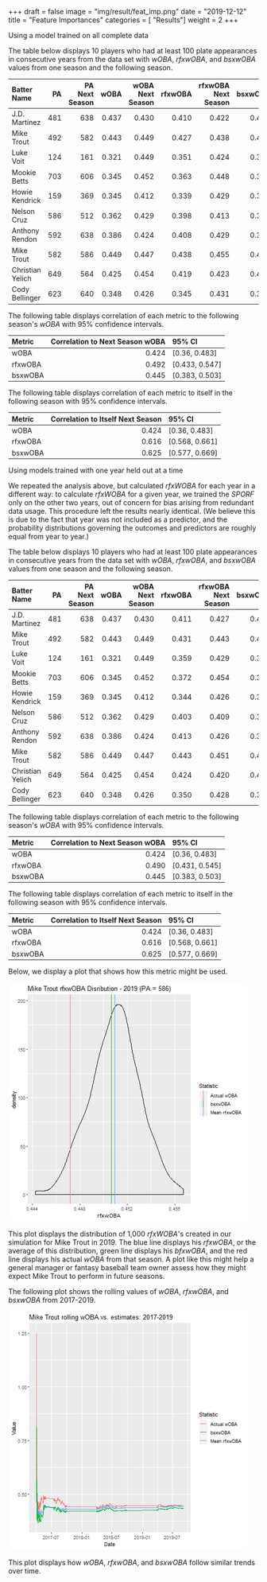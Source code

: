 +++
draft = false
image = "img/result/feat_imp.png"
date = "2019-12-12"
title = "Feature Importances"
categories = [ "Results"]
weight = 2
+++

Using a model trained on all complete data

<!--more-->

The table below displays $10$ players who had at least $100$ plate appearances in consecutive years from the data set with *wOBA*, *rfxwOBA*, and *bsxwOBA* values from one season and the following season.

<table class="table table-striped" style="margin-left: auto; margin-right: auto;">
 <thead>
  <tr>
   <th style="text-align:left;"> Batter Name </th>
   <th style="text-align:right;"> PA </th>
   <th style="text-align:right;"> PA Next Season </th>
   <th style="text-align:right;"> wOBA </th>
   <th style="text-align:right;"> wOBA Next Season </th>
   <th style="text-align:right;"> rfxwOBA </th>
   <th style="text-align:right;"> rfxwOBA Next Season </th>
   <th style="text-align:right;"> bsxwOBA </th>
   <th style="text-align:right;"> bsxwOBA Next Season </th>
  </tr>
 </thead>
<tbody>
  <tr>
   <td style="text-align:left;"> J.D. Martinez </td>
   <td style="text-align:right;"> 481 </td>
   <td style="text-align:right;"> 638 </td>
   <td style="text-align:right;"> 0.437 </td>
   <td style="text-align:right;"> 0.430 </td>
   <td style="text-align:right;"> 0.410 </td>
   <td style="text-align:right;"> 0.422 </td>
   <td style="text-align:right;"> 0.432 </td>
   <td style="text-align:right;"> 0.418 </td>
  </tr>
  <tr>
   <td style="text-align:left;"> Mike Trout </td>
   <td style="text-align:right;"> 492 </td>
   <td style="text-align:right;"> 582 </td>
   <td style="text-align:right;"> 0.443 </td>
   <td style="text-align:right;"> 0.449 </td>
   <td style="text-align:right;"> 0.427 </td>
   <td style="text-align:right;"> 0.438 </td>
   <td style="text-align:right;"> 0.421 </td>
   <td style="text-align:right;"> 0.427 </td>
  </tr>
  <tr>
   <td style="text-align:left;"> Luke Voit </td>
   <td style="text-align:right;"> 124 </td>
   <td style="text-align:right;"> 161 </td>
   <td style="text-align:right;"> 0.321 </td>
   <td style="text-align:right;"> 0.449 </td>
   <td style="text-align:right;"> 0.351 </td>
   <td style="text-align:right;"> 0.424 </td>
   <td style="text-align:right;"> 0.343 </td>
   <td style="text-align:right;"> 0.441 </td>
  </tr>
  <tr>
   <td style="text-align:left;"> Mookie Betts </td>
   <td style="text-align:right;"> 703 </td>
   <td style="text-align:right;"> 606 </td>
   <td style="text-align:right;"> 0.345 </td>
   <td style="text-align:right;"> 0.452 </td>
   <td style="text-align:right;"> 0.363 </td>
   <td style="text-align:right;"> 0.448 </td>
   <td style="text-align:right;"> 0.343 </td>
   <td style="text-align:right;"> 0.429 </td>
  </tr>
  <tr>
   <td style="text-align:left;"> Howie Kendrick </td>
   <td style="text-align:right;"> 159 </td>
   <td style="text-align:right;"> 369 </td>
   <td style="text-align:right;"> 0.345 </td>
   <td style="text-align:right;"> 0.412 </td>
   <td style="text-align:right;"> 0.339 </td>
   <td style="text-align:right;"> 0.429 </td>
   <td style="text-align:right;"> 0.316 </td>
   <td style="text-align:right;"> 0.420 </td>
  </tr>
  <tr>
   <td style="text-align:left;"> Nelson Cruz </td>
   <td style="text-align:right;"> 586 </td>
   <td style="text-align:right;"> 512 </td>
   <td style="text-align:right;"> 0.362 </td>
   <td style="text-align:right;"> 0.429 </td>
   <td style="text-align:right;"> 0.398 </td>
   <td style="text-align:right;"> 0.413 </td>
   <td style="text-align:right;"> 0.395 </td>
   <td style="text-align:right;"> 0.419 </td>
  </tr>
  <tr>
   <td style="text-align:left;"> Anthony Rendon </td>
   <td style="text-align:right;"> 592 </td>
   <td style="text-align:right;"> 638 </td>
   <td style="text-align:right;"> 0.386 </td>
   <td style="text-align:right;"> 0.424 </td>
   <td style="text-align:right;"> 0.408 </td>
   <td style="text-align:right;"> 0.429 </td>
   <td style="text-align:right;"> 0.387 </td>
   <td style="text-align:right;"> 0.408 </td>
  </tr>
  <tr>
   <td style="text-align:left;"> Mike Trout </td>
   <td style="text-align:right;"> 582 </td>
   <td style="text-align:right;"> 586 </td>
   <td style="text-align:right;"> 0.449 </td>
   <td style="text-align:right;"> 0.447 </td>
   <td style="text-align:right;"> 0.438 </td>
   <td style="text-align:right;"> 0.455 </td>
   <td style="text-align:right;"> 0.427 </td>
   <td style="text-align:right;"> 0.451 </td>
  </tr>
  <tr>
   <td style="text-align:left;"> Christian Yelich </td>
   <td style="text-align:right;"> 649 </td>
   <td style="text-align:right;"> 564 </td>
   <td style="text-align:right;"> 0.425 </td>
   <td style="text-align:right;"> 0.454 </td>
   <td style="text-align:right;"> 0.419 </td>
   <td style="text-align:right;"> 0.423 </td>
   <td style="text-align:right;"> 0.404 </td>
   <td style="text-align:right;"> 0.417 </td>
  </tr>
  <tr>
   <td style="text-align:left;"> Cody Bellinger </td>
   <td style="text-align:right;"> 623 </td>
   <td style="text-align:right;"> 640 </td>
   <td style="text-align:right;"> 0.348 </td>
   <td style="text-align:right;"> 0.426 </td>
   <td style="text-align:right;"> 0.345 </td>
   <td style="text-align:right;"> 0.431 </td>
   <td style="text-align:right;"> 0.320 </td>
   <td style="text-align:right;"> 0.422 </td>
  </tr>
</tbody>
</table>


The following table displays correlation of each metric to the following season's *wOBA* with $95\%$ confidence intervals.

<table class="table table-striped" style="margin-left: auto; margin-right: auto;">
 <thead>
  <tr>
   <th style="text-align:left;"> Metric </th>
   <th style="text-align:right;"> Correlation to Next Season wOBA </th>
   <th style="text-align:left;"> 95% CI </th>
  </tr>
 </thead>
<tbody>
  <tr>
   <td style="text-align:left;"> wOBA </td>
   <td style="text-align:right;"> 0.424 </td>
   <td style="text-align:left;"> [0.36, 0.483] </td>
  </tr>
  <tr>
   <td style="text-align:left;"> rfxwOBA </td>
   <td style="text-align:right;"> 0.492 </td>
   <td style="text-align:left;"> [0.433, 0.547] </td>
  </tr>
  <tr>
   <td style="text-align:left;"> bsxwOBA </td>
   <td style="text-align:right;"> 0.445 </td>
   <td style="text-align:left;"> [0.383, 0.503] </td>
  </tr>
</tbody>
</table>


The following table displays correlation of each metric to itself in the following season with $95\%$ confidence intervals.

<table class="table table-striped" style="margin-left: auto; margin-right: auto;">
 <thead>
  <tr>
   <th style="text-align:left;"> Metric </th>
   <th style="text-align:right;"> Correlation to Itself Next Season </th>
   <th style="text-align:left;"> 95% CI </th>
  </tr>
 </thead>
<tbody>
  <tr>
   <td style="text-align:left;"> wOBA </td>
   <td style="text-align:right;"> 0.424 </td>
   <td style="text-align:left;"> [0.36, 0.483] </td>
  </tr>
  <tr>
   <td style="text-align:left;"> rfxwOBA </td>
   <td style="text-align:right;"> 0.616 </td>
   <td style="text-align:left;"> [0.568, 0.661] </td>
  </tr>
  <tr>
   <td style="text-align:left;"> bsxwOBA </td>
   <td style="text-align:right;"> 0.625 </td>
   <td style="text-align:left;"> [0.577, 0.669] </td>
  </tr>
</tbody>
</table>

Using models trained with one year held out at a time

We repeated the analysis above, but calculated $rfxWOBA$ for each year in a different way: to calculate $rfxWOBA$ for a given year, we trained the $SPORF$ only on the other two years, out of concern for bias arising from redundant data usage. This procedure left the results nearly identical. (We believe this is due to the fact that year was not included as a predictor, and the probability distributions governing the outcomes and predictors are roughly equal from year to year.)

The table below displays $10$ players who had at least $100$ plate appearances in consecutive years from the data set with *wOBA*, *rfxwOBA*, and *bsxwOBA* values from one season and the following season.

<table class="table table-striped" style="margin-left: auto; margin-right: auto;">
 <thead>
  <tr>
   <th style="text-align:left;"> Batter Name </th>
   <th style="text-align:right;"> PA </th>
   <th style="text-align:right;"> PA Next Season </th>
   <th style="text-align:right;"> wOBA </th>
   <th style="text-align:right;"> wOBA Next Season </th>
   <th style="text-align:right;"> rfxwOBA </th>
   <th style="text-align:right;"> rfxwOBA Next Season </th>
   <th style="text-align:right;"> bsxwOBA </th>
   <th style="text-align:right;"> bsxwOBA Next Season </th>
  </tr>
 </thead>
<tbody>
  <tr>
   <td style="text-align:left;"> J.D. Martinez </td>
   <td style="text-align:right;"> 481 </td>
   <td style="text-align:right;"> 638 </td>
   <td style="text-align:right;"> 0.437 </td>
   <td style="text-align:right;"> 0.430 </td>
   <td style="text-align:right;"> 0.411 </td>
   <td style="text-align:right;"> 0.427 </td>
   <td style="text-align:right;"> 0.432 </td>
   <td style="text-align:right;"> 0.418 </td>
  </tr>
  <tr>
   <td style="text-align:left;"> Mike Trout </td>
   <td style="text-align:right;"> 492 </td>
   <td style="text-align:right;"> 582 </td>
   <td style="text-align:right;"> 0.443 </td>
   <td style="text-align:right;"> 0.449 </td>
   <td style="text-align:right;"> 0.431 </td>
   <td style="text-align:right;"> 0.443 </td>
   <td style="text-align:right;"> 0.421 </td>
   <td style="text-align:right;"> 0.427 </td>
  </tr>
  <tr>
   <td style="text-align:left;"> Luke Voit </td>
   <td style="text-align:right;"> 124 </td>
   <td style="text-align:right;"> 161 </td>
   <td style="text-align:right;"> 0.321 </td>
   <td style="text-align:right;"> 0.449 </td>
   <td style="text-align:right;"> 0.359 </td>
   <td style="text-align:right;"> 0.429 </td>
   <td style="text-align:right;"> 0.343 </td>
   <td style="text-align:right;"> 0.441 </td>
  </tr>
  <tr>
   <td style="text-align:left;"> Mookie Betts </td>
   <td style="text-align:right;"> 703 </td>
   <td style="text-align:right;"> 606 </td>
   <td style="text-align:right;"> 0.345 </td>
   <td style="text-align:right;"> 0.452 </td>
   <td style="text-align:right;"> 0.372 </td>
   <td style="text-align:right;"> 0.454 </td>
   <td style="text-align:right;"> 0.343 </td>
   <td style="text-align:right;"> 0.429 </td>
  </tr>
  <tr>
   <td style="text-align:left;"> Howie Kendrick </td>
   <td style="text-align:right;"> 159 </td>
   <td style="text-align:right;"> 369 </td>
   <td style="text-align:right;"> 0.345 </td>
   <td style="text-align:right;"> 0.412 </td>
   <td style="text-align:right;"> 0.344 </td>
   <td style="text-align:right;"> 0.426 </td>
   <td style="text-align:right;"> 0.316 </td>
   <td style="text-align:right;"> 0.420 </td>
  </tr>
  <tr>
   <td style="text-align:left;"> Nelson Cruz </td>
   <td style="text-align:right;"> 586 </td>
   <td style="text-align:right;"> 512 </td>
   <td style="text-align:right;"> 0.362 </td>
   <td style="text-align:right;"> 0.429 </td>
   <td style="text-align:right;"> 0.403 </td>
   <td style="text-align:right;"> 0.409 </td>
   <td style="text-align:right;"> 0.395 </td>
   <td style="text-align:right;"> 0.419 </td>
  </tr>
  <tr>
   <td style="text-align:left;"> Anthony Rendon </td>
   <td style="text-align:right;"> 592 </td>
   <td style="text-align:right;"> 638 </td>
   <td style="text-align:right;"> 0.386 </td>
   <td style="text-align:right;"> 0.424 </td>
   <td style="text-align:right;"> 0.413 </td>
   <td style="text-align:right;"> 0.426 </td>
   <td style="text-align:right;"> 0.387 </td>
   <td style="text-align:right;"> 0.408 </td>
  </tr>
  <tr>
   <td style="text-align:left;"> Mike Trout </td>
   <td style="text-align:right;"> 582 </td>
   <td style="text-align:right;"> 586 </td>
   <td style="text-align:right;"> 0.449 </td>
   <td style="text-align:right;"> 0.447 </td>
   <td style="text-align:right;"> 0.443 </td>
   <td style="text-align:right;"> 0.451 </td>
   <td style="text-align:right;"> 0.427 </td>
   <td style="text-align:right;"> 0.451 </td>
  </tr>
  <tr>
   <td style="text-align:left;"> Christian Yelich </td>
   <td style="text-align:right;"> 649 </td>
   <td style="text-align:right;"> 564 </td>
   <td style="text-align:right;"> 0.425 </td>
   <td style="text-align:right;"> 0.454 </td>
   <td style="text-align:right;"> 0.424 </td>
   <td style="text-align:right;"> 0.420 </td>
   <td style="text-align:right;"> 0.404 </td>
   <td style="text-align:right;"> 0.417 </td>
  </tr>
  <tr>
   <td style="text-align:left;"> Cody Bellinger </td>
   <td style="text-align:right;"> 623 </td>
   <td style="text-align:right;"> 640 </td>
   <td style="text-align:right;"> 0.348 </td>
   <td style="text-align:right;"> 0.426 </td>
   <td style="text-align:right;"> 0.350 </td>
   <td style="text-align:right;"> 0.428 </td>
   <td style="text-align:right;"> 0.320 </td>
   <td style="text-align:right;"> 0.422 </td>
  </tr>
</tbody>
</table>



The following table displays correlation of each metric to the following season's *wOBA* with $95\%$ confidence intervals.

<table class="table table-striped" style="margin-left: auto; margin-right: auto;">
 <thead>
  <tr>
   <th style="text-align:left;"> Metric </th>
   <th style="text-align:right;"> Correlation to Next Season wOBA </th>
   <th style="text-align:left;"> 95% CI </th>
  </tr>
 </thead>
<tbody>
  <tr>
   <td style="text-align:left;"> wOBA </td>
   <td style="text-align:right;"> 0.424 </td>
   <td style="text-align:left;"> [0.36, 0.483] </td>
  </tr>
  <tr>
   <td style="text-align:left;"> rfxwOBA </td>
   <td style="text-align:right;"> 0.490 </td>
   <td style="text-align:left;"> [0.431, 0.545] </td>
  </tr>
  <tr>
   <td style="text-align:left;"> bsxwOBA </td>
   <td style="text-align:right;"> 0.445 </td>
   <td style="text-align:left;"> [0.383, 0.503] </td>
  </tr>
</tbody>
</table>


The following table displays correlation of each metric to itself in the following season with $95\%$ confidence intervals.

<table class="table table-striped" style="margin-left: auto; margin-right: auto;">
 <thead>
  <tr>
   <th style="text-align:left;"> Metric </th>
   <th style="text-align:right;"> Correlation to Itself Next Season </th>
   <th style="text-align:left;"> 95% CI </th>
  </tr>
 </thead>
<tbody>
  <tr>
   <td style="text-align:left;"> wOBA </td>
   <td style="text-align:right;"> 0.424 </td>
   <td style="text-align:left;"> [0.36, 0.483] </td>
  </tr>
  <tr>
   <td style="text-align:left;"> rfxwOBA </td>
   <td style="text-align:right;"> 0.616 </td>
   <td style="text-align:left;"> [0.568, 0.661] </td>
  </tr>
  <tr>
   <td style="text-align:left;"> bsxwOBA </td>
   <td style="text-align:right;"> 0.625 </td>
   <td style="text-align:left;"> [0.577, 0.669] </td>
  </tr>
</tbody>
</table>

Below, we display a plot that shows how this metric might be used. 

![](/img/result/Mike_Trout_2019_hold.png)

This plot displays the distribution of 1,000 *rfxWOBA*'s created in our simulation for Mike Trout in 2019. The blue line displays his *rfxwOBA*, or the average of this distribution, green line displays his *bfxwOBA*, and the red line displays his actual *wOBA* from that season. A plot like this might help a general manager or fantasy baseball team owner assess how they might expect Mike Trout to perform in future seasons.

The following plot shows the rolling values of *wOBA*, *rfxwOBA*, and *bsxwOBA* from 2017-2019.

![](/img/result/Mike_Trout_rolling_hold.png)

This plot displays how *wOBA*, *rfxwOBA*, and *bsxwOBA* follow similar trends over time.
